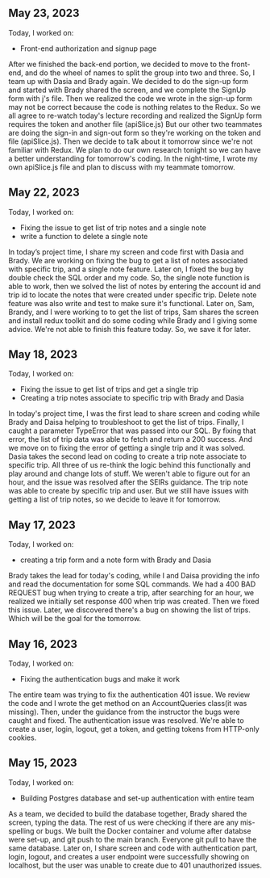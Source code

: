 ## May 23, 2023
Today, I worked on:

* Front-end authorization and signup page

After we finished the back-end portion, we decided to move to the front-end, and do the wheel of names to split the group into two and three. So, I team up with Dasia and Brady again. We decided to do the sign-up form and started with Brady shared the screen, and we complete the SignUp form with j's file.
Then we realized the code we wrote in the sign-up form may not be correct because the code is nothing relates to the Redux. So we all agree to re-watch today's lecture recording and realized the SignUp form requires the token and another file (apiSlice.js)
But our other two teammates are doing the sign-in and sign-out form so they're working on the token and file (apiSlice.js). Then we decide to talk about it tomorrow since we're not familiar with Redux. We plan to do our own research tonight so we can have a better understanding for tomorrow's coding.
In the night-time, I wrote my own apiSlice.js file and plan to discuss with my teammate tomorrow.

## May 22, 2023
Today, I worked on:

* Fixing the issue to get list of trip notes and a single note
* write a function to delete a single note

In today’s project time, I share my screen and code first with Dasia and Brady. We are working on fixing the bug to get a list of notes associated with specific trip, and a single note feature. Later on, I fixed the bug by double check the SQL order and my code. So, the single note function is able to work, then we solved the list of notes by entering the account id and trip id to locate the notes that were created under specific trip. Delete note feature was also write and test  to make sure it's functional.
Later on, Sam, Brandy, and I were working to to get the list of trips, Sam shares the screen and install redux toolkit and do some coding while Brady and I giving some advice. We're not able to finish this feature today. So, we save it for later.

## May 18, 2023
Today, I worked on:

* Fixing the issue to get list of trips and get a single trip
* Creating a trip notes associate to specific trip with Brady and Dasia

In today's project time, I was the first lead to share screen and coding while Brady and Daisa helping to troubleshoot to get the list of trips. Finally, I caught a parameter TypeError that was passed into our SQL. By fixing that error, the list of trip data was able to fetch and return a 200 success. And we move on to fixing the error of getting a single trip and it was solved.
Dasia takes the second lead on coding to create a trip note associate to specific trip. All three of us re-think the logic behind this functionally and play around and change lots of stuff. We weren't able to figure out for an hour, and the issue was resolved after the SEIRs guidance. The trip note was able to create by specific trip and user. But we still have issues with getting a list of trip notes, so we decide to leave it for tomorrow.


## May 17, 2023
Today, I worked on:

* creating a trip form and a note form with Brady and Dasia

Brady takes the lead for today's coding, while I and Daisa providing the info and read the documentation for some SQL commands. We had a 400 BAD REQUEST bug when trying to create a trip, after searching for an hour, we realized we initially set response 400 when trip was created. Then we fixed this issue. Later, we discovered there's a bug on showing the list of trips. Which will be the goal for the tomorrow.

## May 16, 2023
Today, I worked on:

* Fixing the authentication bugs and make it work

The entire team was trying to fix the authentication 401 issue. We review the code and I wrote the get method on an AccountQueries class(it was missing). Then, under the guidance from the instructor the bugs were caught and fixed. The authentication issue was resolved. We're able to create a user, login, logout, get a token, and getting tokens from HTTP-only cookies.

## May 15, 2023

Today, I worked on:

* Building Postgres database and set-up authentication with entire team

As a team, we decided to build the database together, Brady shared the screen, typing the data. The rest of us were checking if there are any mis-spelling or bugs. We built the Docker container and volume after databse were set-up, and git push to the main branch. Everyone git pull to have the same database.
Later on, I share screen and code with authentication part, login, logout, and creates a user endpoint were successfully showing on localhost, but the user was unable to create due to 401 unauthorized issues.

